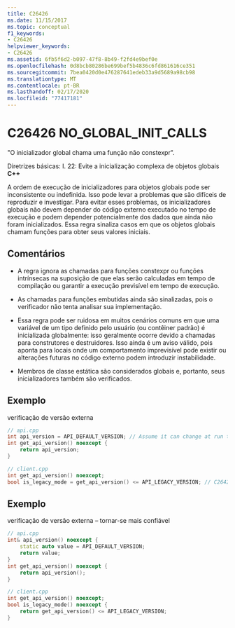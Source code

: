 ```yaml
---
title: C26426
ms.date: 11/15/2017
ms.topic: conceptual
f1_keywords:
- C26426
helpviewer_keywords:
- C26426
ms.assetid: 6fb5f6d2-b097-47f8-8b49-f2fd4e9bef0e
ms.openlocfilehash: 0d8bcb80286be699bef5b4836c6fd861616ce351
ms.sourcegitcommit: 7bea0420d0e476287641edeb33a9d5689a98cb98
ms.translationtype: MT
ms.contentlocale: pt-BR
ms.lasthandoff: 02/17/2020
ms.locfileid: "77417181"
---
```

# <a name="c26426-no_global_init_calls"></a>C26426 NO_GLOBAL_INIT_CALLS

"O inicializador global chama uma função não constexpr".

Diretrizes básicas: I. 22: Evite a inicialização complexa de objetos globais **C++**

A ordem de execução de inicializadores para objetos globais pode ser inconsistente ou indefinida. Isso pode levar a problemas que são difíceis de reproduzir e investigar. Para evitar esses problemas, os inicializadores globais não devem depender do código externo executado no tempo de execução e podem depender potencialmente dos dados que ainda não foram inicializados. Essa regra sinaliza casos em que os objetos globais chamam funções para obter seus valores iniciais.

## <a name="remarks"></a>Comentários

- A regra ignora as chamadas para funções constexpr ou funções intrínsecas na suposição de que elas serão calculadas em tempo de compilação ou garantir a execução previsível em tempo de execução.

- As chamadas para funções embutidas ainda são sinalizadas, pois o verificador não tenta analisar sua implementação.

- Essa regra pode ser ruidosa em muitos cenários comuns em que uma variável de um tipo definido pelo usuário (ou contêiner padrão) é inicializada globalmente: isso geralmente ocorre devido a chamadas para construtores e destruidores. Isso ainda é um aviso válido, pois aponta para locais onde um comportamento imprevisível pode existir ou alterações futuras no código externo podem introduzir instabilidade.

- Membros de classe estática são considerados globais e, portanto, seus inicializadores também são verificados.

## <a name="example"></a>Exemplo

verificação de versão externa

```cpp
// api.cpp
int api_version = API_DEFAULT_VERSION; // Assume it can change at run time, hence non-const.
int get_api_version() noexcept {
    return api_version;
}

// client.cpp
int get_api_version() noexcept;
bool is_legacy_mode = get_api_version() <= API_LEGACY_VERSION; // C26426, also stale value
```

## <a name="example"></a>Exemplo

verificação de versão externa – tornar-se mais confiável

```cpp
// api.cpp
int& api_version() noexcept {
    static auto value = API_DEFAULT_VERSION;
    return value;
}
int get_api_version() noexcept {
    return api_version();
}

// client.cpp
int get_api_version() noexcept;
bool is_legacy_mode() noexcept {
    return get_api_version() <= API_LEGACY_VERSION;
}
```
